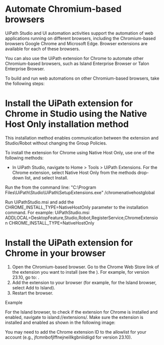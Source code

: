 ﻿# Automate Chromium-based browsers

UiPath Studio and UI automation activities support the automation of web applications running on different browsers, including the Chromium-based browsers Google Chrome and Microsoft Edge. Browser extensions are available for each of these browsers.

You can also use the UiPath extension for Chrome to automate other Chromium-based browsers, such as Island Enterprise Browser or Talon Enterprise Browser.

To build and run web automations on other Chromium-based browsers, take the following steps:

# Install the UiPath extension for Chrome in Studio using the Native Host Only installation method

This installation method enables communication between the extension and Studio/Robot without changing the Group Policies.

To install the extension for Chrome using Native Host Only, use one of the following methods:

* In UiPath Studio, navigate to Home > Tools > UiPath Extensions. For the Chrome extension, select Native Host Only from the methods drop-down list, and select Install.

Run the  from the command line:
                                                "C:\Program Files\UiPath\Studio\UiPath\SetupExtensions.exe"
        /chromenativehostglobal

Run UiPathStudio.msi and add the CHROME_INSTALL_TYPE=NativeHostOnly parameter to the installation command. For example: UiPathStudio.msi ADDLOCAL=DesktopFeature,Studio,Robot,RegisterService,ChromeExtension
        CHROME_INSTALL_TYPE=NativeHostOnly

# Install the UiPath extension for Chrome in your browser

1. Open the Chromium-based browser. Go to the Chrome Web Store link of the extension you want to install (see the ). For example, for version 23.10, go to: .
2. Add the extension to your browser (for example, for the Island browser, select Add to Island).
3. Restart the browser.

Example

For the Island browser, to check if the extension for Chrome is installed and enabled,
                                navigate to island://extensions/. Make sure the
                                extension is installed and enabled as shown in the following
                                        image:

You may need to add the Chrome extension ID to the allowlist for your account (e.g.,
                                                  jfcmnbofjlffnejneillkgbniiidiigd
                                                for version 23.10).
